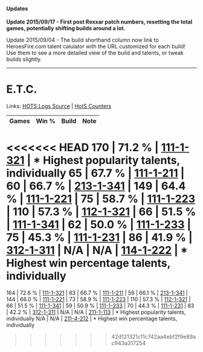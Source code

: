 #### Updates
**Update 2015/09/17 - First post Rexxar patch numbers, resetting the total games, potentially shifting builds around a lot.**

Update 2015/09/04 - The build shorthand column now link to HeroesFire.com talent calulator with the URL customized for each build!  
Use them to see a more detailed view of the build and talents, or tweak builds slightly.

***

# E.T.C.

Links: [HOTS Logs Source](https://www.hotslogs.com/Sitewide/HeroDetails?Hero=E.T.C.) | [HotS Counters](http://hotscounters.com/#/hero/E.T.C.)

Games  | Win %  | Build     | Note
-----  | -----  | -----     | ----
<<<<<<< HEAD
170    | 71.2 % | [111-1-321](http://www.heroesfire.com/hots/talent-calculator/elite-tauren-chieftain#gOkP) | * Highest popularity talents, individually
65     | 67.7 % | [111-1-211](http://www.heroesfire.com/hots/talent-calculator/elite-tauren-chieftain#gOih) | 
60     | 66.7 % | [213-1-341](http://www.heroesfire.com/hots/talent-calculator/elite-tauren-chieftain#kHmD) | 
149    | 64.4 % | [111-1-221](http://www.heroesfire.com/hots/talent-calculator/elite-tauren-chieftain#gOir) | 
75     | 58.7 % | [111-1-223](http://www.heroesfire.com/hots/talent-calculator/elite-tauren-chieftain#gOit) | 
110    | 57.3 % | [112-1-321](http://www.heroesfire.com/hots/talent-calculator/elite-tauren-chieftain#gRAf) | 
66     | 51.5 % | [111-1-341](http://www.heroesfire.com/hots/talent-calculator/elite-tauren-chieftain#gOkj) | 
62     | 50.0 % | [111-1-233](http://www.heroesfire.com/hots/talent-calculator/elite-tauren-chieftain#gOj1) | 
75     | 45.3 % | [111-1-231](http://www.heroesfire.com/hots/talent-calculator/elite-tauren-chieftain#gOi_) | 
86     | 41.9 % | [312-1-311](http://www.heroesfire.com/hots/talent-calculator/elite-tauren-chieftain#o3SV) | 
N/A    | N/A    | [114-1-222](http://www.heroesfire.com/hots/talent-calculator/elite-tauren-chieftain#gW1c) | * Highest win percentage talents, individually
=======
164    | 72.6 % | [111-1-321](http://www.heroesfire.com/hots/talent-calculator/elite-tauren-chieftain#gOkP) | 
63     | 66.7 % | [111-1-211](http://www.heroesfire.com/hots/talent-calculator/elite-tauren-chieftain#gOih) | 
59     | 66.1 % | [213-1-341](http://www.heroesfire.com/hots/talent-calculator/elite-tauren-chieftain#kHmD) | 
144    | 66.0 % | [111-1-221](http://www.heroesfire.com/hots/talent-calculator/elite-tauren-chieftain#gOir) | 
73     | 58.9 % | [111-1-223](http://www.heroesfire.com/hots/talent-calculator/elite-tauren-chieftain#gOit) | 
110    | 57.3 % | [112-1-321](http://www.heroesfire.com/hots/talent-calculator/elite-tauren-chieftain#gRAf) | 
66     | 51.5 % | [111-1-341](http://www.heroesfire.com/hots/talent-calculator/elite-tauren-chieftain#gOkj) | 
59     | 50.9 % | [111-1-233](http://www.heroesfire.com/hots/talent-calculator/elite-tauren-chieftain#gOj1) | 
70     | 44.3 % | [111-1-231](http://www.heroesfire.com/hots/talent-calculator/elite-tauren-chieftain#gOi_) | 
83     | 42.2 % | [312-1-311](http://www.heroesfire.com/hots/talent-calculator/elite-tauren-chieftain#o3SV) | 
N/A    | N/A    | [211-1-113](http://www.heroesfire.com/hots/talent-calculator/elite-tauren-chieftain#kCq9) | * Highest popularity talents, individually
N/A    | N/A    | [211-4-212](http://www.heroesfire.com/hots/talent-calculator/elite-tauren-chieftain#kDaa) | * Highest win percentage talents, individually
>>>>>>> 42d121321c11c742aa4ebf2f9e89ac943a317254
